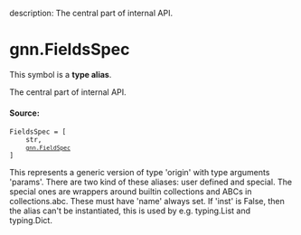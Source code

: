 description: The central part of internal API.

<div itemscope itemtype="http://developers.google.com/ReferenceObject">
<meta itemprop="name" content="gnn.FieldsSpec" />
<meta itemprop="path" content="Stable" />
</div>

# gnn.FieldsSpec

<!-- Insert buttons and diff -->
This symbol is a **type alias**.

The central part of internal API.

#### Source:

<pre class="devsite-click-to-copy prettyprint lang-py tfo-signature-link">
<code>FieldsSpec = <class 'Mapping'>[
    str,
    <a href="../gnn/FieldSpec.md"><code>gnn.FieldSpec</code></a>
]
</code></pre>



<!-- Placeholder for "Used in" -->

This represents a generic version of type 'origin' with type arguments 'params'.
There are two kind of these aliases: user defined and special. The special ones
are wrappers around builtin collections and ABCs in collections.abc. These must
have 'name' always set. If 'inst' is False, then the alias can't be instantiated,
this is used by e.g. typing.List and typing.Dict.